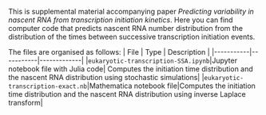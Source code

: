 This is supplemental material accompanying paper *Predicting variability in nascent RNA from transcription initiation kinetics*. Here you can find computer code that predicts nascent RNA number distribution from the distribution of the times between successive transcription initiation events. 

The files are organised as follows:
| File | Type | Description |
|-----------|-----------|-------------|
|`eukaryotic-transcription-SSA.ipynb`|Jupyter notebook file with Julia code| Computes the initiation time distribution and the nascent RNA distribution using stochastic simulations|
|`eukaryotic-transcription-exact.nb`|Mathematica notebook file|Computes the initiation time distribution and the nascent RNA distribution using inverse Laplace transform|


